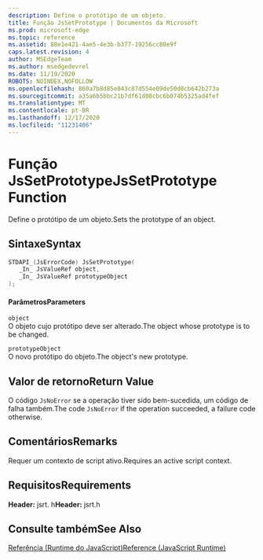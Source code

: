 ```yaml
---
description: Define o protótipo de um objeto.
title: Função JsSetPrototype | Documentos da Microsoft
ms.prod: microsoft-edge
ms.topic: reference
ms.assetid: 88e1e421-4ae5-4e3b-b377-19256cc80e9f
caps.latest.revision: 4
author: MSEdgeTeam
ms.author: msedgedevrel
ms.date: 11/19/2020
ROBOTS: NOINDEX,NOFOLLOW
ms.openlocfilehash: 860a7b8d85e043c87d554e09de50d0cb642b273a
ms.sourcegitcommit: a35a6b5bbc21b7df61d08cbc6b074b5325ad4fef
ms.translationtype: MT
ms.contentlocale: pt-BR
ms.lasthandoff: 12/17/2020
ms.locfileid: "11231406"
---
```

# <span data-ttu-id="8f275-103">Função JsSetPrototype</span><span class="sxs-lookup"><span data-stu-id="8f275-103">JsSetPrototype Function</span></span>

<span data-ttu-id="8f275-104">Define o protótipo de um objeto.</span><span class="sxs-lookup"><span data-stu-id="8f275-104">Sets the prototype of an object.</span></span>  
  
## <span data-ttu-id="8f275-105">Sintaxe</span><span class="sxs-lookup"><span data-stu-id="8f275-105">Syntax</span></span>  
  
```cpp  
STDAPI_(JsErrorCode) JsSetPrototype(  
   _In_ JsValueRef object,  
   _In_ JsValueRef prototypeObject  
);  
```  
  
#### <span data-ttu-id="8f275-106">Parâmetros</span><span class="sxs-lookup"><span data-stu-id="8f275-106">Parameters</span></span>  
 `object`  
 <span data-ttu-id="8f275-107">O objeto cujo protótipo deve ser alterado.</span><span class="sxs-lookup"><span data-stu-id="8f275-107">The object whose prototype is to be changed.</span></span>  
  
 `prototypeObject`  
 <span data-ttu-id="8f275-108">O novo protótipo do objeto.</span><span class="sxs-lookup"><span data-stu-id="8f275-108">The object's new prototype.</span></span>  
  
## <span data-ttu-id="8f275-109">Valor de retorno</span><span class="sxs-lookup"><span data-stu-id="8f275-109">Return Value</span></span>  
 <span data-ttu-id="8f275-110">O código `JsNoError` se a operação tiver sido bem-sucedida, um código de falha também.</span><span class="sxs-lookup"><span data-stu-id="8f275-110">The code `JsNoError` if the operation succeeded, a failure code otherwise.</span></span>  
  
## <span data-ttu-id="8f275-111">Comentários</span><span class="sxs-lookup"><span data-stu-id="8f275-111">Remarks</span></span>  
 <span data-ttu-id="8f275-112">Requer um contexto de script ativo.</span><span class="sxs-lookup"><span data-stu-id="8f275-112">Requires an active script context.</span></span>  
  
## <span data-ttu-id="8f275-113">Requisitos</span><span class="sxs-lookup"><span data-stu-id="8f275-113">Requirements</span></span>  
 <span data-ttu-id="8f275-114">**Header:** jsrt. h</span><span class="sxs-lookup"><span data-stu-id="8f275-114">**Header:** jsrt.h</span></span>  
  
## <span data-ttu-id="8f275-115">Consulte também</span><span class="sxs-lookup"><span data-stu-id="8f275-115">See Also</span></span>  
 [<span data-ttu-id="8f275-116">Referência (Runtime do JavaScript)</span><span class="sxs-lookup"><span data-stu-id="8f275-116">Reference (JavaScript Runtime)</span></span>](../chakra-hosting/reference-javascript-runtime.md)
